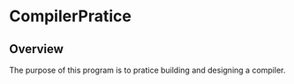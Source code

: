 # CompilerPratice
Overview
--------
The purpose of this program is to pratice building and designing a compiler.





